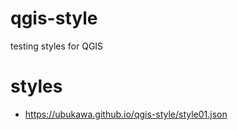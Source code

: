 # qgis-style
testing styles for QGIS


# styles
* https://ubukawa.github.io/qgis-style/style01.json
